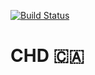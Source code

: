 [![Build Status](https://travis-ci.org/derekr/tabitha.svg?branch=master)](https://travis-ci.org/derekr/tabitha)

# CHD 🇨🇦
